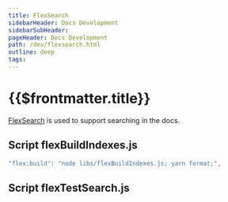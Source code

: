 ```yaml
---
title: FlexSearch
sidebarHeader: Docs Development
sidebarSubHeader:
pageHeader: Docs Development
path: /dev/flexsearch.html
outline: deep
tags:
---
```


<PageHeader/>

# {{$frontmatter.title}}

[FlexSearch](https://www.npmjs.com/package/flexsearch) is used to support
searching in the docs.

## Script flexBuildIndexes.js

```js
"flex:build": "node libs/flexBuildIndexes.js; yarn format;",
```

## Script flexTestSearch.js
